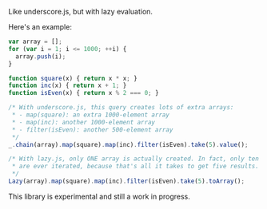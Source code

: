 Like underscore.js, but with lazy evaluation.

Here's an example:

```javascript
var array = [];
for (var i = 1; i <= 1000; ++i) {
  array.push(i);
}

function square(x) { return x * x; }
function inc(x) { return x + 1; }
function isEven(x) { return x % 2 === 0; }

/* With underscore.js, this query creates lots of extra arrays:
 * - map(square): an extra 1000-element array
 * - map(inc): another 1000-element array
 * - filter(isEven): another 500-element array
 */
_.chain(array).map(square).map(inc).filter(isEven).take(5).value();

/* With lazy.js, only ONE array is actually created. In fact, only ten elements in the source array
 * are ever iterated, because that's all it takes to get five results.
 */
Lazy(array).map(square).map(inc).filter(isEven).take(5).toArray();
```

This library is experimental and still a work in progress.
